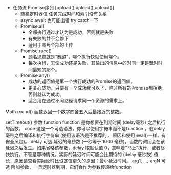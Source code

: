 - 任务流 Promise序列
    [upload(),upload(),upload()]
    - 随机定时器值 任务完成时间和索引没有关系
    - async await 也可能出错 try catch一下
    - Promise.all
      - 全部执行通过才认为是成功，否则就是失败
      - 有失败的并不会停下
      - 适用于图片全部的上传
    - Promise.race()
      - 顾名思意就是“赛跑”，哪个执行快就使用哪个。
      - 每次执行，无论成功还是失败，其输出的信息中的时间一定是延时时间最短的那个。
    - Promise.any()
      - 成功的返回值是第一个执行成功的Promise的返回值。
      - 更关心成功，只要有一个成功就可以了，除非所有的Promise都拒绝，否则就认为成功。
      - 适合用在通过不同路径请求同一个资源的需求上。


Math.round() 函数返回一个数字四舍五入后最接近的整数。

setTimeout()
参数
function
function 是你想要在到期时间 (delay毫秒) 之后执行的函数。
code
这是一个可选语法，你可以使用字符串而不是function ，在delay毫秒之后编译和执行字符串 (使用该语法是不推荐的， 原因和使用 eval()一样，有安全风险)。
delay 可选
延迟的毫秒数 (一秒等于 1000 毫秒)，函数的调用会在该延迟之后发生。如果省略该参数，delay 取默认值 0，意味着“马上”执行，或者尽快执行。不管是哪种情况，实际的延迟时间可能会比期待的 (delay 毫秒数) 值长，原因请查看实际延时比设定值更久的原因：最小延迟时间。
arg1, ..., argN 可选
附加参数，一旦定时器到期，它们会作为参数传递给function

